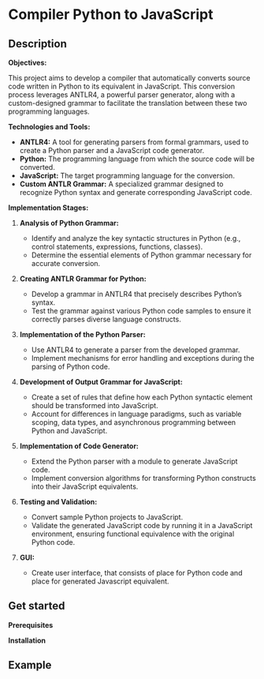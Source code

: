 # Compiler Python to JavaScript


## Description

**Objectives:**

This project aims to develop a compiler that automatically converts source code written in Python to its equivalent in JavaScript. This conversion process leverages ANTLR4, a powerful parser generator, along with a custom-designed grammar to facilitate the translation between these two programming languages.

**Technologies and Tools:**
- **ANTLR4:** A tool for generating parsers from formal grammars, used to create a Python parser and a JavaScript code generator.
- **Python:** The programming language from which the source code will be converted.
- **JavaScript:** The target programming language for the conversion.
- **Custom ANTLR Grammar:** A specialized grammar designed to recognize Python syntax and generate corresponding JavaScript code.

**Implementation Stages:**

1. **Analysis of Python Grammar:**
   - Identify and analyze the key syntactic structures in Python (e.g., control statements, expressions, functions, classes).
   - Determine the essential elements of Python grammar necessary for accurate conversion.

2. **Creating ANTLR Grammar for Python:**
   - Develop a grammar in ANTLR4 that precisely describes Python’s syntax.
   - Test the grammar against various Python code samples to ensure it correctly parses diverse language constructs.

3. **Implementation of the Python Parser:**
   - Use ANTLR4 to generate a parser from the developed grammar.
   - Implement mechanisms for error handling and exceptions during the parsing of Python code.

4. **Development of Output Grammar for JavaScript:**
   - Create a set of rules that define how each Python syntactic element should be transformed into JavaScript.
   - Account for differences in language paradigms, such as variable scoping, data types, and asynchronous programming between Python and JavaScript.

5. **Implementation of Code Generator:**
   - Extend the Python parser with a module to generate JavaScript code.
   - Implement conversion algorithms for transforming Python constructs into their JavaScript equivalents.

6. **Testing and Validation:**
   - Convert sample Python projects to JavaScript.
   - Validate the generated JavaScript code by running it in a JavaScript environment, ensuring functional equivalence with the original Python code.

7. **GUI:**
   - Create user interface, that consists of place for Python code and place for generated Javascript equivalent.


## Get started
**Prerequisites**

**Installation**


## Example
